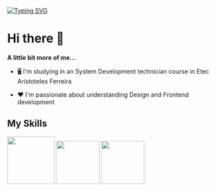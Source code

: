 [![Typing SVG](https://readme-typing-svg.herokuapp.com?font=Monoscape&color=%23F71D4F&size=26&center=true&vCenter=true&lines=%E2%9C%A8+Welcome+to+my+github+%E2%9C%A8)](https://git.io/typing-svg)

# Hi there 👋

**A little bit more of me...**

- 🖥️ I'm studying in an System Development technician course in Etec Aristoteles Ferreira

- ❤️ I'm passionate about understanding Design and Frontend development

## My Skills

<img src="https://github.com/AlissonForbidden/AlissonForbidden/blob/main/img/html5.svg" width="110" height="110"> <img src="https://github.com/AlissonForbidden/AlissonForbidden/blob/main/img/css3.svg" width="100" height="100"> <img src="https://github.com/AlissonForbidden/AlissonForbidden/blob/main/img/javascript.svg" width="100" height="100">
